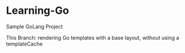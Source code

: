 # Learning-Go
Sample GoLang Project

This Branch: rendering Go templates with a base layout, without using a templateCache
